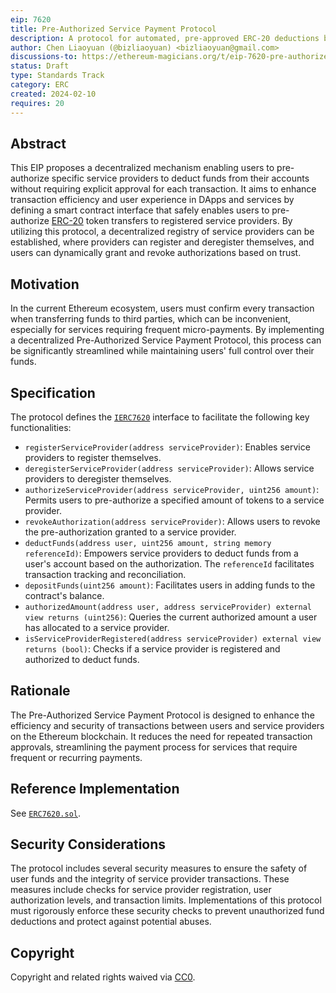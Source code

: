 ```yaml
---
eip: 7620
title: Pre-Authorized Service Payment Protocol
description: A protocol for automated, pre-approved ERC-20 deductions by authorized providers, improving DApp transaction efficiency.
author: Chen Liaoyuan (@bizliaoyuan) <bizliaoyuan@gmail.com>
discussions-to: https://ethereum-magicians.org/t/eip-7620-pre-authorized-service-payment-protocol/18586
status: Draft
type: Standards Track
category: ERC
created: 2024-02-10
requires: 20
---
```


## Abstract

This EIP proposes a decentralized mechanism enabling users to pre-authorize specific service providers to deduct funds from their accounts without requiring explicit approval for each transaction. It aims to enhance transaction efficiency and user experience in DApps and services by defining a smart contract interface that safely enables users to pre-authorize [ERC-20](./eip-20.md) token transfers to registered service providers. By utilizing this protocol, a decentralized registry of service providers can be established, where providers can register and deregister themselves, and users can dynamically grant and revoke authorizations based on trust.

## Motivation

In the current Ethereum ecosystem, users must confirm every transaction when transferring funds to third parties, which can be inconvenient, especially for services requiring frequent micro-payments. By implementing a decentralized Pre-Authorized Service Payment Protocol, this process can be significantly streamlined while maintaining users' full control over their funds.

## Specification

The protocol defines the [`IERC7620`](../assets/eip-7620/contracts/IERC7620.sol) interface to facilitate the following key functionalities:

- `registerServiceProvider(address serviceProvider)`: Enables service providers to register themselves.
- `deregisterServiceProvider(address serviceProvider)`: Allows service providers to deregister themselves.
- `authorizeServiceProvider(address serviceProvider, uint256 amount)`: Permits users to pre-authorize a specified amount of tokens to a service provider.
- `revokeAuthorization(address serviceProvider)`: Allows users to revoke the pre-authorization granted to a service provider.
- `deductFunds(address user, uint256 amount, string memory referenceId)`: Empowers service providers to deduct funds from a user's account based on the authorization. The `referenceId` facilitates transaction tracking and reconciliation.
- `depositFunds(uint256 amount)`: Facilitates users in adding funds to the contract's balance.
- `authorizedAmount(address user, address serviceProvider) external view returns (uint256)`: Queries the current authorized amount a user has allocated to a service provider.
- `isServiceProviderRegistered(address serviceProvider) external view returns (bool)`: Checks if a service provider is registered and authorized to deduct funds.

## Rationale

The Pre-Authorized Service Payment Protocol is designed to enhance the efficiency and security of transactions between users and service providers on the Ethereum blockchain. It reduces the need for repeated transaction approvals, streamlining the payment process for services that require frequent or recurring payments.

## Reference Implementation

See [`ERC7620.sol`](../assets/eip-7620/contracts/ERC7620.sol).

## Security Considerations

The protocol includes several security measures to ensure the safety of user funds and the integrity of service provider transactions. These measures include checks for service provider registration, user authorization levels, and transaction limits. Implementations of this protocol must rigorously enforce these security checks to prevent unauthorized fund deductions and protect against potential abuses.

## Copyright

Copyright and related rights waived via [CC0](../LICENSE.md).